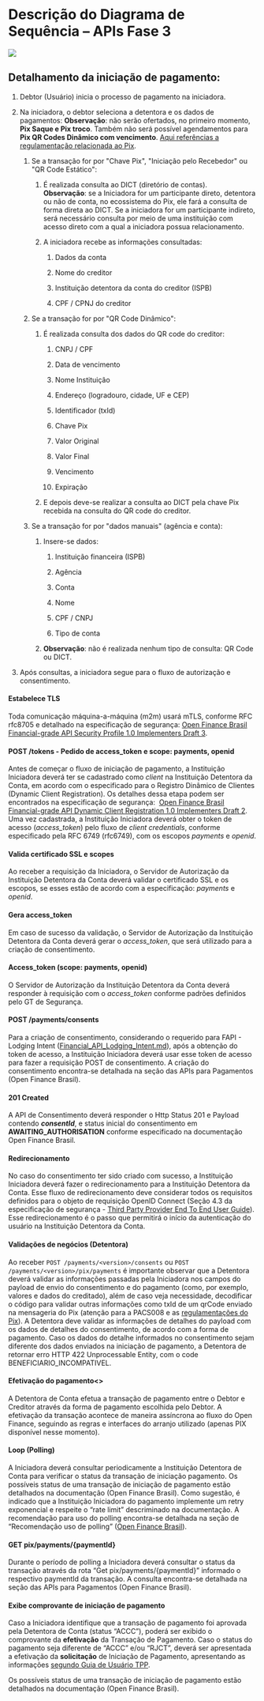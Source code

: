 # Descrição do Diagrama de Sequência – APIs Fase 3

![](/images/diagram.jpeg)

## Detalhamento da iniciação de pagamento:

1.  Debtor (Usuário) inicia o processo de pagamento na iniciadora.
    
2.  Na iniciadora, o debtor seleciona a detentora e os dados de pagamentos: **Observação**: não serão ofertados, no primeiro momento, **Pix Saque e Pix troco**. Também não será possível agendamentos para **Pix QR Codes Dinâmico com vencimento**. [Aqui referências a regulamentação relacionada ao Pix](https://www.bcb.gov.br/estabilidadefinanceira/pix?modalAberto=regulamentacao_pix "https://www.bcb.gov.br/estabilidadefinanceira/pix?modalAberto=regulamentacao_pix").
    
    1.  Se a transação for por "Chave Pix", "Iniciação pelo Recebedor" ou "QR Code Estático":
        
        1.  É realizada consulta ao DICT (diretório de contas).  
            **Observação**: se a Iniciadora for um participante direto, detentora ou não de conta, no ecossistema do Pix, ele fará a consulta de forma direta ao DICT. Se a iniciadora for um participante indireto, será necessário consulta por meio de uma instituição com acesso direto com a qual a iniciadora possua relacionamento.
            
        2.  A iniciadora recebe as informações consultadas:
            
            1.  Dados da conta
                
            2.  Nome do creditor
                
            3.  Instituição detentora da conta do creditor (ISPB)
                
            4.  CPF / CPNJ do creditor
                
    2.  Se a transação for por "QR Code Dinâmico":
        
        1.  É realizada consulta dos dados do QR code do creditor:
            
            1.  CNPJ / CPF
                
            2.  Data de vencimento
                
            3.  Nome Instituição
                
            4.  Endereço (logradouro, cidade, UF e CEP)
                
            5.  Identificador (txId)
                
            6.  Chave Pix
                
            7.  Valor Original
                
            8.  Valor Final
                
            9.  Vencimento
                
            10.  Expiração
            
        2. E depois deve-se realizar a consulta ao DICT pela chave Pix recebida na consulta do QR code do creditor.
                
    3.  Se a transação for por "dados manuais" (agência e conta):
        
        1.  Insere-se dados:
            
            1.  Instituição financeira (ISPB)
                
            2.  Agência
                
            3.  Conta
                
            4.  Nome
                
            5.  CPF / CNPJ

            6.  Tipo de conta
                
        2.  **Observação**: não é realizada nenhum tipo de consulta: QR Code ou DICT.
            
3.  Após consultas, a iniciadora segue para o fluxo de autorização e consentimento.

#### Estabelece TLS

Toda comunicação máquina-a-máquina (m2m) usará mTLS, conforme RFC rfc8705 e detalhado na especificação de segurança: [Open Finance Brasil Financial-grade API Security Profile 1.0 Implementers Draft 3](https://openbanking-brasil.github.io/specs-seguranca/open-banking-brasil-financial-api-1_ID3.html "https://openbanking-brasil.github.io/specs-seguranca/open-banking-brasil-financial-api-1_ID3.html").

#### POST /tokens - Pedido de access\_token e scope: payments, openid

Antes de começar o fluxo de iniciação de pagamento, a Instituição Iniciadora deverá ter se cadastrado como _client_ na Instituição Detentora da Conta, em acordo com o especificado para o Registro Dinâmico de Clientes (Dynamic Client Registration). Os detalhes dessa etapa podem ser encontrados na especificação de segurança:  [Open Finance Brasil Financial-grade API Dynamic Client Registration 1.0 Implementers Draft 2](https://openbanking-brasil.github.io/specs-seguranca/open-banking-brasil-dynamic-client-registration-1_ID2.html "https://openbanking-brasil.github.io/specs-seguranca/open-banking-brasil-dynamic-client-registration-1_ID2.html"). Uma vez cadastrada, a Instituição Iniciadora deverá obter o token de acesso (_access\_token_) pelo fluxo de _client credentials_, conforme especificado pela RFC 6749 (rfc6749), com os escopos _payments_ e _openid_.

#### Valida certificado SSL e scopes

Ao receber a requisição da Iniciadora, o Servidor de Autorização da Instituição Detentora da Conta deverá validar o certificado SSL e os escopos, se esses estão de acordo com a especificação: _payments_ e _openid_.

#### Gera access\_token

Em caso de sucesso da validação, o Servidor de Autorização da Instituição Detentora da Conta deverá gerar o _access\_token_, que será utilizado para a criação de consentimento.

#### Access\_token (scope: payments, openid)

O Servidor de Autorização da Instituição Detentora da Conta deverá responder à requisição com o _access\_token_ conforme padrões definidos pelo GT de Segurança.

#### POST /payments/consents

Para a criação de consentimento, considerando o requerido para FAPI - Lodging Intent ([Financial\_API\_Lodging\_Intent.md](https://bitbucket.org/openid/fapi/src/master/Financial_API_Lodging_Intent.md "https://bitbucket.org/openid/fapi/src/master/Financial_API_Lodging_Intent.md")), após a obtenção do token de acesso, a Instituição Iniciadora deverá usar esse token de acesso para fazer a requisição POST de consentimento. A criação do consentimento encontra-se detalhada na seção das APIs para Pagamentos (Open Finance Brasil).

#### 201 Created

A API de Consentimento deverá responder o Http Status 201 e Payload contendo _**consentId**_, e status inicial do consentimento em **AWAITING\_AUTHORISATION** conforme especificado na documentação Open Finance Brasil.

#### Redirecionamento

No caso do consentimento ter sido criado com sucesso, a Instituição Iniciadora deverá fazer o redirecionamento para a Instituição Detentora da Conta. Esse fluxo de redirecionamento deve considerar todos os requisitos definidos para o objeto de requisição OpenID Connect (Seção 4.3 da especificação de segurança - [Third Party Provider End To End User Guide](https://openbanking-brasil.github.io/specs-seguranca/tpp-user-guide.html "https://openbanking-brasil.github.io/specs-seguranca/tpp-user-guide.html")). Esse redirecionamento é o passo que permitirá o início da autenticação do usuário na Instituição Detentora da Conta.

#### Validações de negócios (Detentora)

Ao receber `POST /payments/<version>/consents` ou `POST /payments/<version>/pix/payments` é importante observar que a Detentora deverá validar as informações passadas pela Iniciadora nos campos do payload de envio do consentimento e do pagamento (como, por exemplo, valores e dados do creditado), além de caso veja necessidade, decodificar o código para validar outras informações como txId de um qrCode enviado na mensageria do Pix (atenção para a PACS008 e as [regulamentações do Pix](https://www.bcb.gov.br/estabilidadefinanceira/pix?modalAberto=regulamentacao_pix "https://www.bcb.gov.br/estabilidadefinanceira/pix?modalAberto=regulamentacao_pix")). A Detentora deve validar as informações de detalhes do payload com os dados de detalhes do consentimento, de acordo com a forma de pagamento. Caso os dados do detalhe informados no consentimento sejam diferente dos dados enviados na iniciação de pagamento, a Detentora de retornar erro HTTP 422 Unprocessable Entity, com o code BENEFICIARIO\_INCOMPATIVEL.

#### Efetivação do pagamento<<Async>>

A Detentora de Conta efetua a transação de pagamento entre o Debtor e Creditor através da forma de pagamento escolhida pelo Debtor. A efetivação da transação acontece de maneira assíncrona ao fluxo do Open Finance, seguindo as regras e interfaces do arranjo utilizado (apenas PIX disponível nesse momento).

#### Loop (Polling)

A Iniciadora deverá consultar periodicamente a Instituição Detentora de Conta para verificar o status da transação de iniciação pagamento. Os possíveis status de uma transação de iniciação de pagamento estão detalhados na documentação (Open Finance Brasil). Como sugestão, é indicado que a Instituição Iniciadora do pagamento implemente um retry exponencial e respeite o “rate limit” descriminado na documentação. A recomendação para uso do polling encontra-se detalhada na seção de “Recomendação uso de polling” ([Open Finance Brasil](/wiki/spaces/DraftOF/pages/10223651 "/wiki/spaces/DraftOF/pages/10223651")).

#### GET pix/payments/{paymentId}

Durante o período de polling a Iniciadora deverá consultar o status da transação através da rota “Get pix/payments/{paymentId}” informado o respectivo paymentId da transação. A consulta encontra-se detalhada na seção das APIs para Pagamentos (Open Finance Brasil).

#### Exibe comprovante de iniciação de pagamento

Caso a Iniciadora identifique que a transação de pagamento foi aprovada pela Detentora de Conta (status “ACCC”), poderá ser exibido o comprovante da **efetivação** da Transação de Pagamento. Caso o status do pagamento seja diferente de “ACCC” e/ou “RJCT”, deverá ser apresentada a efetivação da **solicitação** de Iniciação de Pagamento, apresentando as informações [segundo Guia de Usuário TPP](https://openfinancebrasil.atlassian.net/wiki/spaces/DraftOF/pages/7997165/Guia+do+Usu+rio "https://openfinancebrasil.atlassian.net/wiki/spaces/DraftOF/pages/7997165/Guia+do+Usu+rio").

Os possíveis status de uma transação de iniciação de pagamento estão detalhados na documentação (Open Finance Brasil).